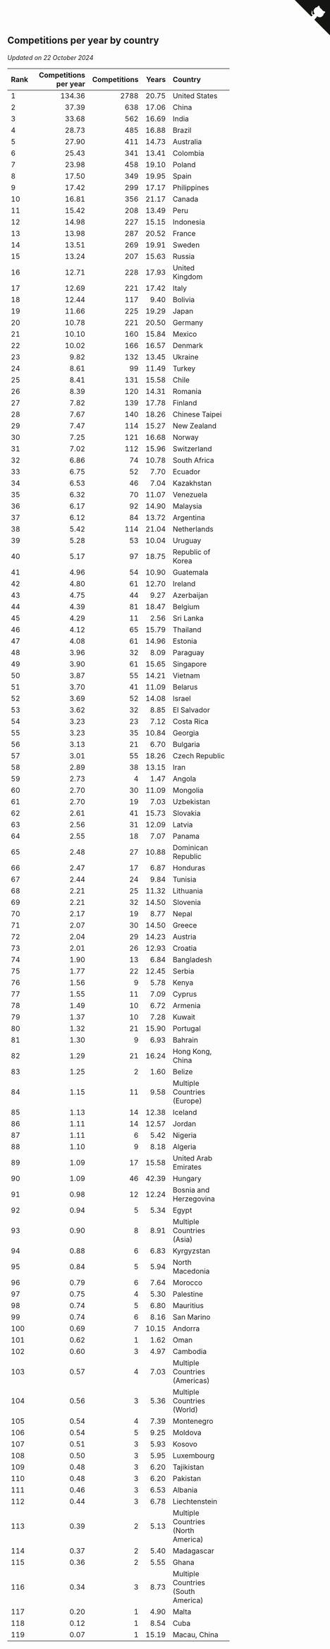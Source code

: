 ## Competitions per year by country

*Updated on 22 October 2024*

| Rank | Competitions per year | Competitions | Years | Country |
| :--- | ---: | ---: | ---: | :--- |
| 1 | 134.36 | 2788 | 20.75 | United States |
| 2 | 37.39 | 638 | 17.06 | China |
| 3 | 33.68 | 562 | 16.69 | India |
| 4 | 28.73 | 485 | 16.88 | Brazil |
| 5 | 27.90 | 411 | 14.73 | Australia |
| 6 | 25.43 | 341 | 13.41 | Colombia |
| 7 | 23.98 | 458 | 19.10 | Poland |
| 8 | 17.50 | 349 | 19.95 | Spain |
| 9 | 17.42 | 299 | 17.17 | Philippines |
| 10 | 16.81 | 356 | 21.17 | Canada |
| 11 | 15.42 | 208 | 13.49 | Peru |
| 12 | 14.98 | 227 | 15.15 | Indonesia |
| 13 | 13.98 | 287 | 20.52 | France |
| 14 | 13.51 | 269 | 19.91 | Sweden |
| 15 | 13.24 | 207 | 15.63 | Russia |
| 16 | 12.71 | 228 | 17.93 | United Kingdom |
| 17 | 12.69 | 221 | 17.42 | Italy |
| 18 | 12.44 | 117 | 9.40 | Bolivia |
| 19 | 11.66 | 225 | 19.29 | Japan |
| 20 | 10.78 | 221 | 20.50 | Germany |
| 21 | 10.10 | 160 | 15.84 | Mexico |
| 22 | 10.02 | 166 | 16.57 | Denmark |
| 23 | 9.82 | 132 | 13.45 | Ukraine |
| 24 | 8.61 | 99 | 11.49 | Turkey |
| 25 | 8.41 | 131 | 15.58 | Chile |
| 26 | 8.39 | 120 | 14.31 | Romania |
| 27 | 7.82 | 139 | 17.78 | Finland |
| 28 | 7.67 | 140 | 18.26 | Chinese Taipei |
| 29 | 7.47 | 114 | 15.27 | New Zealand |
| 30 | 7.25 | 121 | 16.68 | Norway |
| 31 | 7.02 | 112 | 15.96 | Switzerland |
| 32 | 6.86 | 74 | 10.78 | South Africa |
| 33 | 6.75 | 52 | 7.70 | Ecuador |
| 34 | 6.53 | 46 | 7.04 | Kazakhstan |
| 35 | 6.32 | 70 | 11.07 | Venezuela |
| 36 | 6.17 | 92 | 14.90 | Malaysia |
| 37 | 6.12 | 84 | 13.72 | Argentina |
| 38 | 5.42 | 114 | 21.04 | Netherlands |
| 39 | 5.28 | 53 | 10.04 | Uruguay |
| 40 | 5.17 | 97 | 18.75 | Republic of Korea |
| 41 | 4.96 | 54 | 10.90 | Guatemala |
| 42 | 4.80 | 61 | 12.70 | Ireland |
| 43 | 4.75 | 44 | 9.27 | Azerbaijan |
| 44 | 4.39 | 81 | 18.47 | Belgium |
| 45 | 4.29 | 11 | 2.56 | Sri Lanka |
| 46 | 4.12 | 65 | 15.79 | Thailand |
| 47 | 4.08 | 61 | 14.96 | Estonia |
| 48 | 3.96 | 32 | 8.09 | Paraguay |
| 49 | 3.90 | 61 | 15.65 | Singapore |
| 50 | 3.87 | 55 | 14.21 | Vietnam |
| 51 | 3.70 | 41 | 11.09 | Belarus |
| 52 | 3.69 | 52 | 14.08 | Israel |
| 53 | 3.62 | 32 | 8.85 | El Salvador |
| 54 | 3.23 | 23 | 7.12 | Costa Rica |
| 55 | 3.23 | 35 | 10.84 | Georgia |
| 56 | 3.13 | 21 | 6.70 | Bulgaria |
| 57 | 3.01 | 55 | 18.26 | Czech Republic |
| 58 | 2.89 | 38 | 13.15 | Iran |
| 59 | 2.73 | 4 | 1.47 | Angola |
| 60 | 2.70 | 30 | 11.09 | Mongolia |
| 61 | 2.70 | 19 | 7.03 | Uzbekistan |
| 62 | 2.61 | 41 | 15.73 | Slovakia |
| 63 | 2.56 | 31 | 12.09 | Latvia |
| 64 | 2.55 | 18 | 7.07 | Panama |
| 65 | 2.48 | 27 | 10.88 | Dominican Republic |
| 66 | 2.47 | 17 | 6.87 | Honduras |
| 67 | 2.44 | 24 | 9.84 | Tunisia |
| 68 | 2.21 | 25 | 11.32 | Lithuania |
| 69 | 2.21 | 32 | 14.50 | Slovenia |
| 70 | 2.17 | 19 | 8.77 | Nepal |
| 71 | 2.07 | 30 | 14.50 | Greece |
| 72 | 2.04 | 29 | 14.23 | Austria |
| 73 | 2.01 | 26 | 12.93 | Croatia |
| 74 | 1.90 | 13 | 6.84 | Bangladesh |
| 75 | 1.77 | 22 | 12.45 | Serbia |
| 76 | 1.56 | 9 | 5.78 | Kenya |
| 77 | 1.55 | 11 | 7.09 | Cyprus |
| 78 | 1.49 | 10 | 6.72 | Armenia |
| 79 | 1.37 | 10 | 7.28 | Kuwait |
| 80 | 1.32 | 21 | 15.90 | Portugal |
| 81 | 1.30 | 9 | 6.93 | Bahrain |
| 82 | 1.29 | 21 | 16.24 | Hong Kong, China |
| 83 | 1.25 | 2 | 1.60 | Belize |
| 84 | 1.15 | 11 | 9.58 | Multiple Countries (Europe) |
| 85 | 1.13 | 14 | 12.38 | Iceland |
| 86 | 1.11 | 14 | 12.57 | Jordan |
| 87 | 1.11 | 6 | 5.42 | Nigeria |
| 88 | 1.10 | 9 | 8.18 | Algeria |
| 89 | 1.09 | 17 | 15.58 | United Arab Emirates |
| 90 | 1.09 | 46 | 42.39 | Hungary |
| 91 | 0.98 | 12 | 12.24 | Bosnia and Herzegovina |
| 92 | 0.94 | 5 | 5.34 | Egypt |
| 93 | 0.90 | 8 | 8.91 | Multiple Countries (Asia) |
| 94 | 0.88 | 6 | 6.83 | Kyrgyzstan |
| 95 | 0.84 | 5 | 5.94 | North Macedonia |
| 96 | 0.79 | 6 | 7.64 | Morocco |
| 97 | 0.75 | 4 | 5.30 | Palestine |
| 98 | 0.74 | 5 | 6.80 | Mauritius |
| 99 | 0.74 | 6 | 8.16 | San Marino |
| 100 | 0.69 | 7 | 10.15 | Andorra |
| 101 | 0.62 | 1 | 1.62 | Oman |
| 102 | 0.60 | 3 | 4.97 | Cambodia |
| 103 | 0.57 | 4 | 7.03 | Multiple Countries (Americas) |
| 104 | 0.56 | 3 | 5.36 | Multiple Countries (World) |
| 105 | 0.54 | 4 | 7.39 | Montenegro |
| 106 | 0.54 | 5 | 9.25 | Moldova |
| 107 | 0.51 | 3 | 5.93 | Kosovo |
| 108 | 0.50 | 3 | 5.95 | Luxembourg |
| 109 | 0.48 | 3 | 6.20 | Tajikistan |
| 110 | 0.48 | 3 | 6.20 | Pakistan |
| 111 | 0.46 | 3 | 6.53 | Albania |
| 112 | 0.44 | 3 | 6.78 | Liechtenstein |
| 113 | 0.39 | 2 | 5.13 | Multiple Countries (North America) |
| 114 | 0.37 | 2 | 5.40 | Madagascar |
| 115 | 0.36 | 2 | 5.55 | Ghana |
| 116 | 0.34 | 3 | 8.73 | Multiple Countries (South America) |
| 117 | 0.20 | 1 | 4.90 | Malta |
| 118 | 0.12 | 1 | 8.54 | Cuba |
| 119 | 0.07 | 1 | 15.19 | Macau, China |


<a href="https://github.com/JustinTimeCuber/wca_statistics" class="github-corner" aria-label="View source on Github"><svg width="80" height="80" viewBox="0 0 250 250" style="fill:#151513; color:#fff; position: absolute; top: 0; border: 0; right: 0;" aria-hidden="true"><path d="M0,0 L115,115 L130,115 L142,142 L250,250 L250,0 Z"></path><path d="M128.3,109.0 C113.8,99.7 119.0,89.6 119.0,89.6 C122.0,82.7 120.5,78.6 120.5,78.6 C119.2,72.0 123.4,76.3 123.4,76.3 C127.3,80.9 125.5,87.3 125.5,87.3 C122.9,97.6 130.6,101.9 134.4,103.2" fill="currentColor" style="transform-origin: 130px 106px;" class="octo-arm"></path><path d="M115.0,115.0 C114.9,115.1 118.7,116.5 119.8,115.4 L133.7,101.6 C136.9,99.2 139.9,98.4 142.2,98.6 C133.8,88.0 127.5,74.4 143.8,58.0 C148.5,53.4 154.0,51.2 159.7,51.0 C160.3,49.4 163.2,43.6 171.4,40.1 C171.4,40.1 176.1,42.5 178.8,56.2 C183.1,58.6 187.2,61.8 190.9,65.4 C194.5,69.0 197.7,73.2 200.1,77.6 C213.8,80.2 216.3,84.9 216.3,84.9 C212.7,93.1 206.9,96.0 205.4,96.6 C205.1,102.4 203.0,107.8 198.3,112.5 C181.9,128.9 168.3,122.5 157.7,114.1 C157.9,116.9 156.7,120.9 152.7,124.9 L141.0,136.5 C139.8,137.7 141.6,141.9 141.8,141.8 Z" fill="currentColor" class="octo-body"></path></svg></a><style>.github-corner:hover .octo-arm{animation:octocat-wave 560ms ease-in-out}@keyframes octocat-wave{0%,100%{transform:rotate(0)}20%,60%{transform:rotate(-25deg)}40%,80%{transform:rotate(10deg)}}@media (max-width:500px){.github-corner:hover .octo-arm{animation:none}.github-corner .octo-arm{animation:octocat-wave 560ms ease-in-out}}</style>
